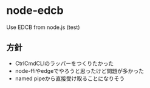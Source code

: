 # node-edcb
Use EDCB from node.js (test)

## 方針
- CtrlCmdCLIのラッパーをつくりたかった
- node-ffiやedgeでやろうと思ったけど問題が多かった
- named pipeから直接受け取ることになりそう